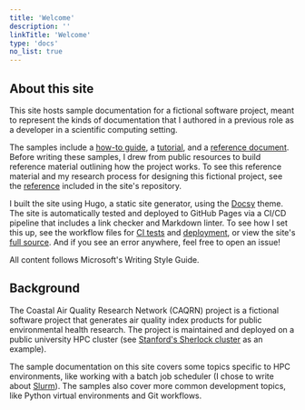 ```yaml
---
title: 'Welcome'
description: ''
linkTitle: 'Welcome'
type: 'docs'
no_list: true
---
```


## About this site

This site hosts sample documentation for a fictional software project, meant to represent the kinds of documentation that I authored in a previous role as a developer in a scientific computing setting.

The samples include a [how-to guide](/get-started/quickstart/), a [tutorial](/get-started/hpc-tutorial/), and a [reference document](/reference/environment-variables/).
Before writing these samples, I drew from public resources to build reference material outlining how the project works.
To see this reference material and my research process for designing this fictional project, see the [reference](https://github.com/nandstand/sample-site/tree/main/reference) included in the site's repository.

I built the site using Hugo, a static site generator, using the [Docsy](https://www.docsy.dev/) theme.
The site is automatically tested and deployed to GitHub Pages via a CI/CD pipeline that includes a link checker and Markdown linter.
To see how I set this up, see the workflow files for [CI tests](https://github.com/nandstand/sample-site/blob/main/.github/workflows/ci.yml) and [deployment](https://github.com/nandstand/sample-site/blob/main/.github/workflows/deploy.yml), or view the site's [full source](https://github.com/nandstand/sample-site).
And if you see an error anywhere, feel free to open an issue!

All content follows Microsoft's Writing Style Guide.

## Background

The Coastal Air Quality Research Network (CAQRN) project is a fictional software project that generates air quality index products for public environmental health research.
The project is maintained and deployed on a public university HPC cluster (see [Stanford's Sherlock cluster](https://www.sherlock.stanford.edu/docs/) as an example).

The sample documentation on this site covers some topics specific to HPC environments, like working with a batch job scheduler (I chose to write about [Slurm](https://slurm.schedmd.com/overview.html)).
The samples also cover more common development topics, like Python virtual environments and Git workflows.

